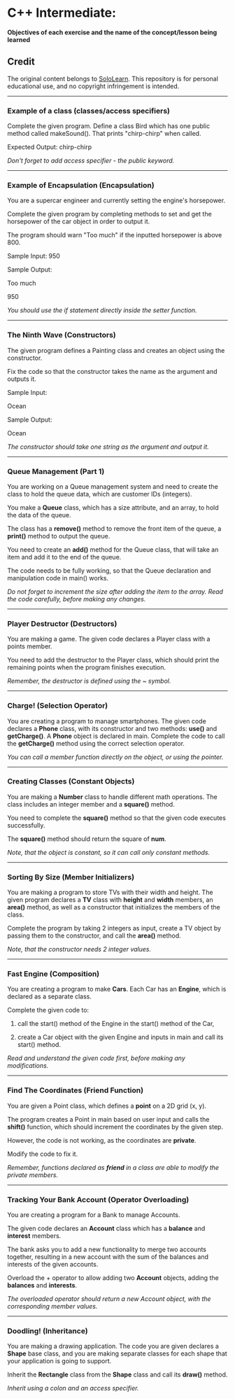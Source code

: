 # **C++ Intermediate:**
**Objectives of each exercise and the name of the concept/lesson being learned**

## Credit
The original content belongs to [SoloLearn](https://www.sololearn.com). This repository is for personal educational use, and no copyright infringement is intended.

-------------------------
### **Example of a class (classes/access specifiers)**
Complete the given program. Define a class Bird which has one public method called makeSound(). That prints "chirp-chirp" when called.

Expected Output: chirp-chirp

*Don't forget to add access specifier - the public keyword.*

-------------------------
### **Example of Encapsulation (Encapsulation)**
You are a supercar engineer and currently setting the engine's horsepower.

Complete the given program by completing methods to set and get the horsepower of the car object in order to output it.

The program should warn "Too much" if the inputted horsepower is above 800.

Sample Input: 
950

Sample Output:

Too much

950

*You should use the if statement directly inside the setter function.*

-------------------------
### **The Ninth Wave (Constructors)**

The given program defines a Painting class and creates an object using the constructor.

Fix the code so that the constructor takes the name as the argument and outputs it.

Sample Input:

Ocean

Sample Output:

Ocean

*The constructor should take one string as the argument and output it.*

-------------------------
### **Queue Management (Part 1)**

You are working on a Queue management system and need to create the class to hold the queue data, which are customer IDs (integers).

You make a **Queue** class, which has a size attribute, and an array, to hold the data of the queue.

The class has a **remove()** method to remove the front item of the queue, a **print()** method to output the queue.

You need to create an **add()** method for the Queue class, that will take an item and add it to the end of the queue.

The code needs to be fully working, so that the Queue declaration and manipulation code in main() works.

*Do not forget to increment the size after adding the item to the array.*
*Read the code carefully, before making any changes.*

-------------------------
### **Player Destructor (Destructors)**

You are making a game. The given code declares a Player class with a points member.

You need to add the destructor to the Player class, which should print the remaining points when the program finishes execution.

*Remember, the destructor is defined using the ~ symbol.*

-------------------------
### **Charge! (Selection Operator)**
You are creating a program to manage smartphones. The given code declares a **Phone** class, with its constructor and two methods: **use()** and **getCharge()**.
A **Phone** object is declared in main. Complete the code to call the **getCharge()** method using the correct selection operator.

*You can call a member function directly on the object, or using the pointer.*

-------------------------
### **Creating Classes (Constant Objects)**
You are making a **Number** class to handle different math operations. The class includes an integer member and a **square()** method.

You need to complete the **square()** method so that the given code executes successfully. 

The **square()** method should return the square of **num**.

*Note, that the object is constant, so it can call only constant methods.*

-------------------------
### **Sorting By Size (Member Initializers)**
You are making a program to store TVs with their width and height.
The given program declares a **TV** class with **height** and **width** members, an **area()** method, as well as a constructor that initializes the members of the class.

Complete the program by taking 2 integers as input, create a TV object by passing them to the constructor, and call the **area()** method.

*Note, that the constructor needs 2 integer values.*

-------------------------
### **Fast Engine (Composition)**
You are creating a program to make **Cars**. Each Car has an **Engine**, which is declared as a separate class.

Complete the given code to:

1. call the start() method of the Engine in the start() method of the Car,

2. create a Car object with the given Engine and inputs in main and call its start() method.

*Read and understand the given code first, before making any modifications.*

-------------------------
### **Find The Coordinates (Friend Function)**

You are given a Point class, which defines a **point** on a 2D grid (x, y).

The program creates a Point in main based on user input and calls the **shift()** function, which should increment the coordinates by the given step.

However, the code is not working, as the coordinates are **private**. 

Modify the code to fix it.

*Remember, functions declared as **friend** in a class are able to modify the private members.*

-------------------------
### **Tracking Your Bank Account (Operator Overloading)**

You are creating a program for a Bank to manage Accounts.

The given code declares an **Account** class which has a **balance** and **interest** members.

The bank asks you to add a new functionality to merge two accounts together, resulting in a new account with the sum of the balances and interests of the given accounts.

Overload the + operator to allow adding two **Account** objects, adding the **balances** and **interests**.

*The overloaded operator should return a new Account object, with the corresponding member values.*

-------------------------
### **Doodling! (Inheritance)**
You are making a drawing application. The code you are given declares a **Shape** base class, and you are making separate classes for each shape that your application is going to support. 

Inherit the **Rectangle** class from the **Shape** class and call its **draw()** method. 

*Inherit using a colon and an access specifier.*

